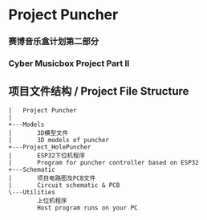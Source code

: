 # Project Puncher
### 赛博音乐盒计划第二部分
### Cyber Musicbox Project Part II

## 项目文件结构 / Project File Structure
    |   Project Puncher
    |
    +---Models
    |       3D模型文件
    |       3D models of puncher
    +---Project_HolePuncher
    |       ESP32下位机程序
    |       Program for puncher controller based on ESP32
    +---Schematic
    |       项目电路图及PCB文件
    |       Circuit schematic & PCB
    \---Utilities
            上位机程序
            Host program runs on your PC

